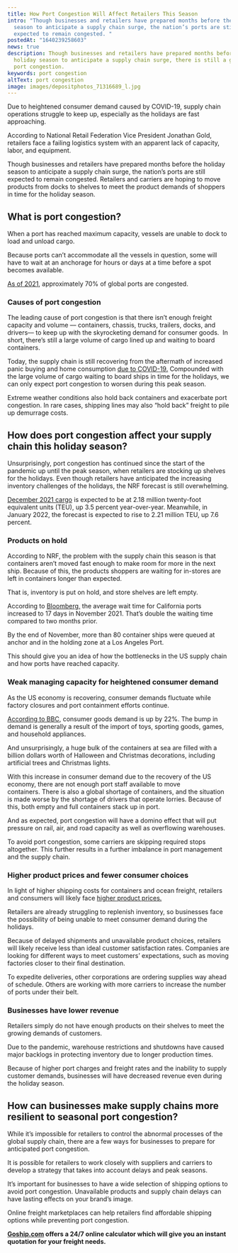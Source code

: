 ```yaml
---
title: How Port Congestion Will Affect Retailers This Season
intro: "Though businesses and retailers have prepared months before the holiday
  season to anticipate a supply chain surge, the nation’s ports are still
  expected to remain congested. "
postedAt: "1640239258603"
news: true
description: Though businesses and retailers have prepared months before the
  holiday season to anticipate a supply chain surge, there is still a global
  port congestion.
keywords: port congestion
altText: port congestion
image: images/depositphotos_71316689_l.jpg
---
```

<!--StartFragment-->

Due to heightened consumer demand caused by COVID-19, supply chain operations struggle to keep up, especially as the holidays are fast approaching.

According to National Retail Federation Vice President Jonathan Gold, retailers face a failing logistics system with an apparent lack of capacity, labor, and equipment.

Though businesses and retailers have prepared months before the holiday season to anticipate a supply chain surge, the nation’s ports are still expected to remain congested. Retailers and carriers are hoping to move products from docks to shelves to meet the product demands of shoppers in time for the holiday season.

## What is port congestion?

When a port has reached maximum capacity, vessels are unable to dock to load and unload cargo.

Because ports can’t accommodate all the vessels in question, some will have to wait at an anchorage for hours or days at a time before a spot becomes available.

[As of 2021](https://www.morningbrew.com/daily/stories/2021/09/17/supply-chain-snags-cause-major-port-congestion), approximately 70% of global ports are congested.

### Causes of port congestion

The leading cause of port congestion is that there isn’t enough freight capacity and volume –– containers, chassis, trucks, trailers, docks, and drivers–– to keep up with the skyrocketing demand for consumer goods.  In short, there’s still a large volume of cargo lined up and waiting to board containers. 

Today, the supply chain is still recovering from the aftermath of increased panic buying and home consumption [due to COVID-19.](https://www.sciencedirect.com/science/article/pii/S2590198220300762) Compounded with the large volume of cargo waiting to board ships in time for the holidays, we can only expect port congestion to worsen during this peak season.

Extreme weather conditions also hold back containers and exacerbate port congestion. In rare cases, shipping lines may also “hold back” freight to pile up demurrage costs.

## How does port congestion affect your supply chain this holiday season? 

Unsurprisingly, port congestion has continued since the start of the pandemic up until the peak season, when retailers are stocking up shelves for the holidays. Even though retailers have anticipated the increasing inventory challenges of the holidays, the NRF forecast is still overwhelming.

[December 2021 cargo](https://nrf.com/media-center/press-releases/retail-imports-near-record-pace-despite-port-congestion-holiday-season) is expected to be at 2.18 million twenty-foot equivalent units (TEU), up 3.5 percent year-over-year. Meanwhile, in January 2022, the forecast is expected to rise to 2.21 million TEU, up 7.6 percent.

### Products on hold

According to NRF, the problem with the supply chain this season is that containers aren’t moved fast enough to make room for more in the next ship. Because of this, the products shoppers are waiting for in-stores are left in containers longer than expected.

That is, inventory is put on hold, and store shelves are left empty.

According to [Bloomberg,](https://www.bloomberg.com/news/articles/2021-11-13/ships-keep-coming-pushing-u-s-port-logjam-and-waits-to-records) the average wait time for California ports increased to 17 days in November 2021. That’s double the waiting time compared to two months prior.

By the end of November, more than 80 container ships were queued at anchor and in the holding zone at a Los Angeles Port.

This should give you an idea of how the bottlenecks in the US supply chain and how ports have reached capacity.

### Weak managing capacity for heightened consumer demand

As the US economy is recovering, consumer demands fluctuate while factory closures and port containment efforts continue.

[According to BBC](https://www.bbc.com/news/58926842), consumer goods demand is up by 22%. The bump in demand is generally a result of the import of toys, sporting goods, games, and household appliances.

And unsurprisingly, a huge bulk of the containers at sea are filled with a billion dollars worth of Halloween and Christmas decorations, including artificial trees and Christmas lights.

With this increase in consumer demand due to the recovery of the US economy, there are not enough port staff available to move containers. There is also a global shortage of containers, and the situation is made worse by the shortage of drivers that operate lorries. Because of this, both empty and full containers stack up in port.

And as expected, port congestion will have a domino effect that will put pressure on rail, air, and road capacity as well as overflowing warehouses.

To avoid port congestion, some carriers are skipping required stops altogether. This further results in a further imbalance in port management and the supply chain.

### Higher product prices and fewer consumer choices

In light of higher shipping costs for containers and ocean freight, retailers and consumers will likely face [higher product prices.](https://edition.cnn.com/2021/08/23/business/global-supply-chains-christmas-shipping/index.html)

Retailers are already struggling to replenish inventory, so businesses face the possibility of being unable to meet consumer demand during the holidays. 

Because of delayed shipments and unavailable product choices, retailers will likely receive less than ideal customer satisfaction rates. Companies are looking for different ways to meet customers’ expectations, such as moving factories closer to their final destination. 

To expedite deliveries, other corporations are ordering supplies way ahead of schedule. Others are working with more carriers to increase the number of ports under their belt.

### Businesses have lower revenue 

Retailers simply do not have enough products on their shelves to meet the growing demands of customers. 

Due to the pandemic, warehouse restrictions and shutdowns have caused major backlogs in protecting inventory due to longer production times.

Because of higher port charges and freight rates and the inability to supply customer demands, businesses will have decreased revenue even during the holiday season.

## How can businesses make supply chains more resilient to seasonal port congestion?

While it’s impossible for retailers to control the abnormal processes of the global supply chain, there are a few ways for businesses to prepare for anticipated port congestion.

It is possible for retailers to work closely with suppliers and carriers to develop a strategy that takes into account delays and peak seasons.

It’s important for businesses to have a wide selection of shipping options to avoid port congestion. Unavailable products and supply chain delays can have lasting effects on your brand’s image.

Online freight marketplaces can help retailers find affordable shipping options while preventing port congestion.

**[Goship.com](http://goship.com) offers a 24/7 online calculator which will give you an instant quotation for your freight needs.**

<!--EndFragment-->